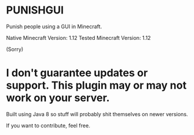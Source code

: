 # PUNISHGUI

Punish people using a GUI in Minecraft.

Native Minecraft Version: 1.12
Tested Minecraft Version: 1.12

(Sorry)

# I don't guarantee updates or support. This plugin may or may not work on your server.

Built using Java 8 so stuff will probably shit themselves on newer versions.

If you want to contribute, feel free.